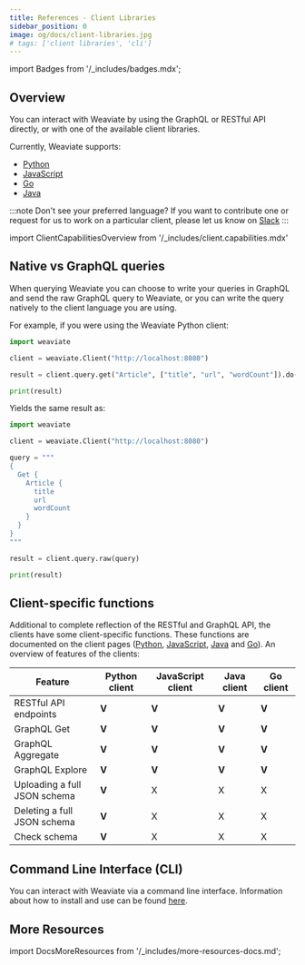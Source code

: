 ```yaml
---
title: References - Client Libraries
sidebar_position: 0
image: og/docs/client-libraries.jpg
# tags: ['client libraries', 'cli']
---
```

import Badges from '/_includes/badges.mdx';

<Badges/>

## Overview
You can interact with Weaviate by using the GraphQL or RESTful API directly, or with one of the available client libraries.

Currently, Weaviate supports:

- [Python](/developers/weaviate/client-libraries/python.md)
- [JavaScript](/developers/weaviate/client-libraries/javascript.md)
- [Go](/developers/weaviate/client-libraries/go.md)
- [Java](/developers/weaviate/client-libraries/java.md)

:::note Don't see your preferred language?
If you want to contribute one or request for us to work on a particular client, please let us know on [Slack](https://join.slack.com/t/weaviate/shared_invite/zt-goaoifjr-o8FuVz9b1HLzhlUfyfddhw)
:::

import ClientCapabilitiesOverview from '/_includes/client.capabilities.mdx'

<ClientCapabilitiesOverview />

## Native vs GraphQL queries

When querying Weaviate you can choose to write your queries in GraphQL and send the raw GraphQL query to Weaviate, or you can write the query natively to the client language you are using.

For example, if you were using the Weaviate Python client:

```python
import weaviate

client = weaviate.Client("http://localhost:8080")

result = client.query.get("Article", ["title", "url", "wordCount"]).do()

print(result)
```

Yields the same result as:

```python
import weaviate

client = weaviate.Client("http://localhost:8080")

query = """
{
  Get {
    Article {
      title
      url
      wordCount
    }
  }
}
"""

result = client.query.raw(query)

print(result)
```

## Client-specific functions

Additional to complete reflection of the RESTful and GraphQL API, the clients have some client-specific functions. These functions are documented on the client pages ([Python](./python.md), [JavaScript](./javascript.md), [Java](./java.md) and [Go](./go.md)). An overview of features of the clients: 

| Feature  | Python client | JavaScript client | Java client | Go client | 
| --- | --- | --- | --- | --- |
| RESTful API endpoints | **V** | **V** | **V** | **V** |
| GraphQL Get | **V** | **V** | **V** | **V** |
| GraphQL Aggregate | **V** | **V** | **V** | **V** |
| GraphQL Explore | **V** | **V** | **V** | **V** |
| Uploading a full JSON schema | **V** | X | X | X |
| Deleting a full JSON schema | **V** | X | X | X |
| Check schema | **V** | X | X | X |

## Command Line Interface (CLI)
You can interact with Weaviate via a command line interface. Information about how to install and use can be found [here](./cli.md).

## More Resources

import DocsMoreResources from '/_includes/more-resources-docs.md';

<DocsMoreResources />

